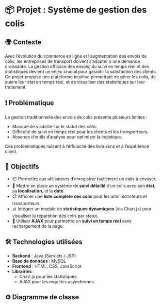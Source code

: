 # 📦 Projet : Système de gestion des colis

## 🌍 Contexte  
Avec l’évolution du commerce en ligne et l’augmentation des envois de colis, les entreprises de transport doivent s’adapter à une demande croissante. La gestion efficace des envois, du suivi en temps réel et des statistiques devient un enjeu crucial pour garantir la satisfaction des clients.  
Ce projet propose une plateforme intuitive permettant de gérer les colis, de suivre leur état en temps réel, et de visualiser des statistiques sur leur traitement.

## ❗ Problématique  
La gestion traditionnelle des envois de colis présente plusieurs limites :

- Manque de visibilité sur le statut des colis.
- Difficulté de suivi en temps réel pour les clients et les transporteurs.
- Absence d’outils d’analyse pour optimiser la logistique.
  
Ces problématiques nuisent à l’efficacité des livraisons et à l’expérience client.

## 🎯 Objectifs  

- 📦 Permettre aux utilisateurs d’enregistrer facilement un colis à envoyer.
- 📍 Mettre en place un système de **suivi détaillé** d’un colis avec son **état**, sa **localisation**, et la **date**.
- 📋 Afficher une **liste complète des colis** pour les administrateurs et transporteurs.
- 📊 Intégrer un module de **statistiques dynamiques** (via Chart.js) pour visualiser la répartition des colis par statut.
- 🔄 Utiliser **AJAX** pour permettre un **suivi en temps réel** sans rechargement de la page.

## 🛠️ Technologies utilisées  

- **Backend** : Java (Servlets / JSP)
- **Base de données** : MySQL
- **Frontend** : HTML, CSS, JavaScript
- **Librairies** :
  - Chart.js pour les statistiques
  - AJAX pour les requêtes asynchrones

## ⚙️ Diagramme de classe

